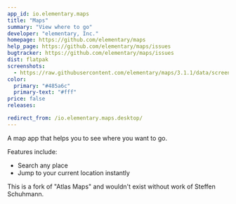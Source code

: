 ```yaml
---
app_id: io.elementary.maps
title: "Maps"
summary: "View where to go"
developer: "elementary, Inc."
homepage: https://github.com/elementary/maps
help_page: https://github.com/elementary/maps/issues
bugtracker: https://github.com/elementary/maps/issues
dist: flatpak
screenshots:
  - https://raw.githubusercontent.com/elementary/maps/3.1.1/data/screenshots/screenshot-light.png
color:
  primary: "#485a6c"
  primary-text: "#fff"
price: false
releases:

redirect_from: /io.elementary.maps.desktop/
---
```


<p>
      A map app that helps you to see where you want to go.
    </p>
<p>Features include:</p>
<ul>
<li>Search any place</li>
<li>Jump to your current location instantly</li>
</ul>
<p>
      This is a fork of "Atlas Maps" and wouldn't exist without work of Steffen Schuhmann.
    </p>